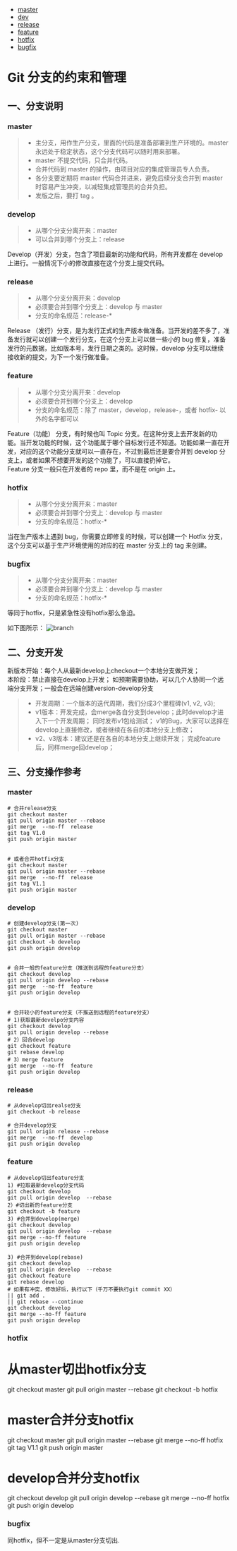 <!-- TOC -->

- [master](#master)
- [dev](#develop)
- [release](#release)
- [feature](#feature)
- [hotfix](#hotfix)
- [bugfix](#bugfix)

<!-- /TOC -->

# Git 分支的约束和管理

## 一、分支说明

### master

> * 主分支，用作生产分支，里面的代码是准备部署到生产环境的。master 永远处于稳定状态，这个分支代码可以随时用来部署。
> * master 不提交代码，只合并代码。
> * 合并代码到 master 的操作，由项目对应的集成管理员专人负责。
> * 各分支要定期将 master 代码合并进来，避免后续分支合并到 master 时容易产生冲突，以减轻集成管理员的合并负担。
> * 发版之后，要打 tag 。


### develop

> * 从哪个分支分离开来：master
> * 可以合并到哪个分支上：release

Develop（开发）分支，包含了项目最新的功能和代码，所有开发都在 develop 上进行。一般情况下小的修改直接在这个分支上提交代码。


### release

> * 从哪个分支分离开来：develop
> * 必须要合并到哪个分支上：develop 与 master
> * 分支的命名规范：release-\*

Release （发行）分支，是为发行正式的生产版本做准备。当开发的差不多了，准备发行就可以创建一个发行分支，在这个分支上可以做一些小的 bug 修复，准备发行的元数据，比如版本号，发行日期之类的。这时候，develop 分支可以继续接收新的提交，为下一个发行做准备。


### feature

> * 从哪个分支分离开来：develop
> * 必须要合并到哪个分支上：develop
> * 分支的命名规范：除了 master，develop，release-，或者 hotfix- 以外的名字都可以

Feature（功能） 分支，有时候也叫 Topic 分支。在这种分支上去开发新的功能。当开发功能的时候，这个功能属于哪个目标发行还不知道。功能如果一直在开发，对应的这个功能分支就可以一直存在，不过到最后还是要合并到 develop 分支上，或者如果不想要开发的这个功能了，可以直接扔掉它。  
Feature 分支一般只在开发者的 repo 里，而不是在 origin 上。


### hotfix

> * 从哪个分支分离开来：master
> * 必须要合并到哪个分支上：develop 与 master
> * 分支的命名规范：hotfix-\*

当在生产版本上遇到 bug，你需要立即修复的时候，可以创建一个 Hotfix 分支，这个分支可以基于生产环境使用的对应的在 master 分支上的 tag 来创建。


### bugfix

> * 从哪个分支分离开来：master
> * 必须要合并到哪个分支上：develop 与 master
> * 分支的命名规范：hotfix-\*

等同于hotfix，只是紧急性没有hotfix那么急迫。

如下图所示：
![branch](../images/git_branch.png)

## 二、分支开发  
新版本开始：每个人从最新develop上checkout一个本地分支做开发；  
本阶段：禁止直接在develop上开发； 如预期需要协助，可以几个人协同一个远端分支开发；一般会在远端创建version-develop分支

> * 开发周期：一个版本的迭代周期，我们分成3个里程碑\(v1, v2, v3\);
> * v1版本：开发完成，会merge各自分支到develop；此时develop才进入下一个开发周期； 同时发布v1包给测试； v1的Bug，大家可以选择在develop上直接修改，或者继续在各自的本地分支上修改；
> * v2、v3版本：建议还是在各自的本地分支上继续开发； 完成feature后，同样merge回develop；

## 三、分支操作参考

### master

```
# 合并release分支
git checkout master
git pull origin master --rebase
git merge  --no-ff  release
git tag V1.0
git push origin master


# 或者合并hotfix分支
git checkout master
git pull origin master --rebase
git merge  --no-ff  release
git tag V1.1
git push origin master
```

### develop

```
# 创建develop分支(第一次)
git checkout master
git pull origin master --rebase
git checkout -b develop
git push origin develop
 
 
# 合并一般的feature分支（推送到远程的feature分支）
git checkout develop
git pull origin develop --rebase
git merge  --no-ff  feature
git push origin develop

 
# 合并较小的feature分支（不推送到远程的feature分支）
# 1)获取最新develpo分支内容
git checkout develop
git pull origin develop --rebase
# 2）回合develop
git checkout feature
git rebase develop
# 3）merge feature
git merge  --no-ff  feature
git push origin develop
```

### release

```
# 从develop切出realse分支
git checkout -b release
 
# 合并develop分支
git pull origin release --rebase
git merge  --no-ff  develop
git push origin develop
```

### feature

```
# 从develop切出feature分支
1) #拉取最新develop分支代码
git checkout develop
git pull origin develop  --rebase
2）#切出新的feature分支
git checkout -b feature
3) #合并到develop(merge)
git checkout develop
git pull origin develop  --rebase
git merge --no-ff feature
git push origin develop
 
3) #合并到develop(rebase)
git checkout develop
git pull origin develop  --rebase
git checkout feature
git rebase develop
# 如果有冲突，修改好后，执行以下（千万不要执行git commit XX）
|| git add .
|| git rebase --continue
git checkout develop
git merge --no-ff feature
git push origin develop
```

### hotfix

# 从master切出hotfix分支
git checkout master
git pull origin master --rebase
git checkout -b hotfix
 
# master合并分支hotfix
git checkout master
git pull origin master --rebase
git merge  --no-ff  hotfix
git tag V1.1
git push origin master
 
# develop合并分支hotfix
git checkout develop
git pull origin develop --rebase
git merge  --no-ff  hotfix
git push origin develop

### bugfix

同hotfix，但不一定是从master分支切出.

